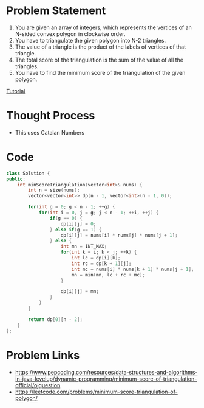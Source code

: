 # Problem Statement
1. You are given an array of integers, which represents the vertices of an N-sided convex polygon in clockwise order.
2. You have to triangulate the given polygon into N-2 triangles.
3. The value of a triangle is the product of the labels of vertices of that triangle.
4. The total score of the triangulation is the sum of the value of all the triangles.
5. You have to find the minimum score of the triangulation of the given polygon.

[Tutorial](https://www.youtube.com/watch?v=tmIhmeL8WRo&list=PL-Jc9J83PIiEZvXCn-c5UIBvfT8dA-8EG&index=27)

# Thought Process
- This uses Catalan Numbers

# Code
```cpp
class Solution {
public:
    int minScoreTriangulation(vector<int>& nums) {
        int n = size(nums);
        vector<vector<int>> dp(n - 1, vector<int>(n - 1, 0));

        for(int g = 0; g < n - 1; ++g) {
            for(int i = 0, j = g; j < n - 1; ++i, ++j) {
                if(g == 0) {
                    dp[i][j] = 0;
                } else if(g == 1) {
                    dp[i][j] = nums[i] * nums[j] * nums[j + 1];
                } else {
                    int mn = INT_MAX;
                    for(int k = i; k < j; ++k) {
                        int lc = dp[i][k];
                        int rc = dp[k + 1][j];
                        int mc = nums[i] * nums[k + 1] * nums[j + 1];
                        mn = min(mn, lc + rc + mc);
                    }

                    dp[i][j] = mn;
                }
            }
        }

        return dp[0][n - 2];
    }
};
```

# Problem Links
- https://www.pepcoding.com/resources/data-structures-and-algorithms-in-java-levelup/dynamic-programming/minimum-score-of-triangulation-official/ojquestion
- https://leetcode.com/problems/minimum-score-triangulation-of-polygon/